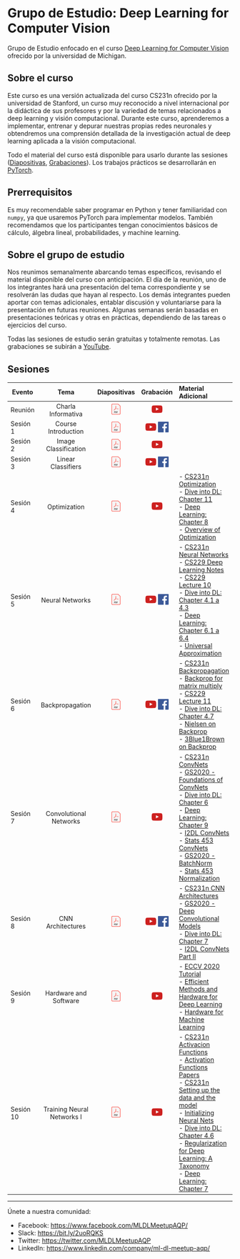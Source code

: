 # Grupo de Estudio: Deep Learning for Computer Vision

Grupo de Estudio enfocado en el curso [Deep Learning for Computer Vision](https://web.eecs.umich.edu/~justincj/teaching/eecs498/FA2020/) ofrecido por la universidad de Michigan.


## Sobre el curso

Este curso es una versión actualizada del curso CS231n ofrecido por la universidad de Stanford, un curso muy reconocido a nivel internacional por la didáctica de sus profesores y por la variedad de temas relacionados a deep learning y visión computacional. Durante este curso, aprenderemos a implementar, entrenar y depurar nuestras propias redes neuronales y obtendremos una comprensión detallada de la investigación actual de deep learning aplicada a la visión computacional.

Todo el material del curso está disponible para usarlo durante las sesiones ([Diapositivas]( https://web.eecs.umich.edu/~justincj/teaching/eecs498/FA2020/schedule.html), [Grabaciones]( https://www.youtube.com/playlist?list=PL5-TkQAfAZFbzxjBHtzdVCWE0Zbhomg7r)). Los trabajos prácticos se desarrollarán en [PyTorch](https://pytorch.org/).

## Prerrequisitos

Es muy recomendable saber programar en Python y tener familiaridad con `numpy`, ya que usaremos PyTorch para implementar modelos. También recomendamos que los participantes tengan conocimientos básicos de cálculo, álgebra lineal, probabilidades, y machine learning.

## Sobre el grupo de estudio

Nos reunimos semanalmente abarcando temas específicos, revisando el material disponible del curso con anticipación. El día de la reunión, uno de los integrantes hará una presentación del tema correspondiente y se resolverán las dudas que hayan al respecto. Los demás integrantes pueden aportar con temas adicionales, entablar discusión y voluntariarse para la presentación en futuras reuniones. Algunas semanas serán basadas en presentaciones teóricas y otras en prácticas, dependiendo de las tareas o ejercicios del curso.

Todas las sesiones de estudio serán gratuitas y totalmente remotas. Las grabaciones se subirán a [YouTube](https://www.youtube.com/channel/UCZymp9hXtXiGm4RigjLUScA).

## Sesiones

Evento | Tema  | Diapositivas | Grabación | Material Adicional |
-----| :-: | :-: | :-: | :- |
Reunión | Charla Informativa |  [![](./imgs/icon_pdf.png)](https://drive.google.com/file/d/1f5FFv_rS0-u1QiM5lA6stDs_W0MF0GwJ/view?usp=sharing) | [![](./imgs/icon_youtube.png)](https://youtu.be/_S_yjoUuOnI) | |
Sesión 1 | Course Introduction  | [![](./imgs/icon_pdf.png)](https://drive.google.com/file/d/106h5P95rDPnTe-8SZaXVvOC3mMMxw8q5/view?usp=sharing) | [![](./imgs/icon_youtube.png)](https://www.youtube.com/watch?v=ddg7kkJhYN0) [![](./imgs/icon_fb.png)](https://www.facebook.com/MLDLMeetupAQP/videos/863752677816357) | |
Sesión 2 |	Image Classification | [![](./imgs/icon_pdf.png)](https://web.eecs.umich.edu/~justincj/slides/eecs498/FA2020/598_FA2020_lecture02.pdf)  | [![](./imgs/icon_youtube.png)](https://youtu.be/iQhgJ6JxGvQ) |
Sesión 3	| Linear Classifiers | [![](./imgs/icon_pdf.png)](https://web.eecs.umich.edu/~justincj/slides/eecs498/498_FA2019_lecture03.pdf) | [![](./imgs/icon_youtube.png)](https://youtu.be/sk0d7u0C6aQ)  [![](./imgs/icon_fb.png)](https://www.facebook.com/MLDLMeetupAQP/videos/373565957385710) | |
Sesión 4	| Optimization | [![](./imgs/icon_pdf.png)](https://web.eecs.umich.edu/~justincj/slides/eecs498/498_FA2019_lecture04.pdf) | [![](./imgs/icon_youtube.png)](https://youtu.be/x6XW6QEBG10) | - [CS231n Optimization](https://cs231n.github.io/optimization-1/) <br> - [Dive into DL: Chapter 11](https://d2l.ai/chapter_optimization/index.html) <br> - [Deep Learning: Chapter 8](https://www.deeplearningbook.org/contents/optimization.html) <br> - [Overview of Optimization](https://ruder.io/optimizing-gradient-descent/) |
Sesión 5 | Neural Networks | [![](./imgs/icon_pdf.png)](https://web.eecs.umich.edu/~justincj/slides/eecs498/FA2020/598_FA2020_lecture05.pdf) | [![](./imgs/icon_youtube.png)](https://youtu.be/-dfgB88YGcM) [![](./imgs/icon_fb.png)](https://www.facebook.com/2048615358524178/videos/968768317211064) | - [CS231n Neural Networks](https://cs231n.github.io/neural-networks-1/) <br> - [CS229 Deep Learning Notes](http://cs229.stanford.edu/notes2020spring/cs229-notes-deep_learning.pdf) <br> - [CS229 Lecture 10](https://youtu.be/mpJ2bFF6o8s) <br> - [Dive into DL: Chapter 4.1 a 4.3](https://d2l.ai/chapter_multilayer-perceptrons/index.html) <br> - [Deep Learning: Chapter 6.1 a 6.4](https://www.deeplearningbook.org/contents/mlp.html) <br> - [Universal Approximation](http://neuralnetworksanddeeplearning.com/chap4.html)
Sesión 6 | Backpropagation | [![](./imgs/icon_pdf.png)](https://web.eecs.umich.edu/~justincj/slides/eecs498/FA2020/598_FA2020_lecture06.pdf) | [![](./imgs/icon_youtube.png)](https://youtu.be/a8bpxNea7iw) [![](./imgs/icon_fb.png)](https://www.facebook.com/2048615358524178/videos/1012969096174573) | - [CS231n Backpropagation](http://cs231n.github.io/optimization-2/) <br> - [Backprop for matrix multiply](https://web.eecs.umich.edu/~justincj/teaching/eecs498/FA2020/linear-backprop.html) <br> - [CS229 Lecture 11](https://youtu.be/4wmqDaFhs9E) <br> - [Dive into DL: Chapter 4.7](https://d2l.ai/chapter_multilayer-perceptrons/backprop.html) <br> - [Nielsen on Backprop](http://neuralnetworksanddeeplearning.com/chap2.html) <br> - [3Blue1Brown on Backprop](https://youtu.be/Ilg3gGewQ5U)
Sesión 7 | Convolutional Networks | [![](./imgs/icon_pdf.png)](https://web.eecs.umich.edu/~justincj/slides/eecs498/FA2020/598_FA2020_lecture07.pdf) | [![](./imgs/icon_youtube.png)](https://youtu.be/zjKGhAazSEs) | - [CS231n ConvNets](https://cs231n.github.io/convolutional-networks/) <br> - [GS2020 - Foundations of ConvNets](https://www.youtube.com/watch?v=woWI5Fh88iI) <br> - [Dive into DL: Chapter 6](https://d2l.ai/chapter_convolutional-neural-networks/index.html) <br> - [Deep Learning: Chapter 9](https://www.deeplearningbook.org/contents/convnets.html) <br> - [I2DL ConvNets](https://www.youtube.com/watch?v=Xa8d_j5f2pI) <br> - [Stats 453 ConvNets](https://www.youtube.com/watch?v=7ftuaShIzhc) <br> - [GS2020 - BatchNorm](https://youtu.be/cotl5GDdXo8?t=1823) <br> - [Stats 453 Normalization](https://www.youtube.com/watch?v=xk6qb2IePaE&list=PLTKMiZHVd_2KJtIXOW0zFhFfBaJJilH51&index=81)
Sesión 8 | CNN Architectures | [![](./imgs/icon_pdf.png)](https://web.eecs.umich.edu/~justincj/slides/eecs498/FA2020/598_FA2020_lecture08.pdf) | [![](./imgs/icon_youtube.png)](https://youtu.be/JNg6WAW1OeI) [![](./imgs/icon_fb.png)](https://fb.watch/7G71GTbDFP/) | - [CS231n CNN Architectures](https://cs231n.github.io/convolutional-networks/#architectures) <br> - [GS2020 - Deep Convolutional Models](https://youtu.be/yx3yaX-yAgg) <br> - [Dive into DL: Chapter 7](https://d2l.ai/chapter_convolutional-modern/index.html) <br> - [I2DL ConvNets Part II](https://youtu.be/jUZc0pzKUvM)
Sesión 9 | Hardware and Software | [![](./imgs/icon_pdf.png)](https://web.eecs.umich.edu/~justincj/slides/eecs498/FA2020/598_FA2020_lecture09.pdf) | [![](./imgs/icon_youtube.png)](https://youtu.be/3XjVMzJS7oU) | - [ECCV 2020 Tutorial](https://nvlabs.github.io/eccv2020-mixed-precision-tutorial/) <br> - [Efficient Methods and Hardware for Deep Learning](https://youtu.be/eZdOkDtYMoo) <br> - [Hardware for Machine Learning](https://inst.eecs.berkeley.edu/~ee290-2/sp21/)
Sesión 10 | Training Neural Networks I | [![](./imgs/icon_pdf.png)](https://web.eecs.umich.edu/~justincj/slides/eecs498/FA2020/598_FA2020_lecture10.pdf) | [![](./imgs/icon_youtube.png)](https://youtu.be/OGOkZwk-uM0) | - [CS231n Activacion Functions](https://cs231n.github.io/neural-networks-1/#actfun) <br> - [Activation Functions Papers](https://paperswithcode.com/methods/category/activation-functions)  <br> - [CS231n Setting up the data and the model](https://cs231n.github.io/neural-networks-2/)  <br> - [Initializing Neural Nets](https://www.deeplearning.ai/ai-notes/initialization/)  <br> - [Dive into DL: Chapter 4.6](https://d2l.ai/chapter_multilayer-perceptrons/dropout.html)<br> - [Regularization for Deep Learning: A Taxonomy](https://arxiv.org/abs/1710.10686)  <br> - [Deep Learning: Chapter 7](https://www.deeplearningbook.org/contents/regularization.html)
____
Únete a nuestra comunidad:
- Facebook: https://www.facebook.com/MLDLMeetupAQP/
- Slack: https://bit.ly/2uoRQKS
- Twitter: https://twitter.com/MLDLMeetupAQP
- LinkedIn: https://www.linkedin.com/company/ml-dl-meetup-aqp/
